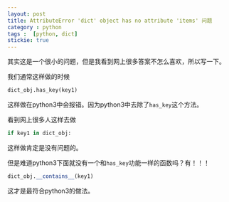 ```yaml
---
layout: post
title: AttributeError 'dict' object has no attribute 'items' 问题
category : python
tags :  [python, dict]
stickie: true
---
```


其实这是一个很小的问题，但是我看到网上很多答案不怎么喜欢，所以写一下。

我们通常这样做的时候

```python
dict_obj.has_key(key1)
```

这样做在python3中会报错。因为python3中去除了`has_key`这个方法。

看到网上很多人这样去做

```python
if key1 in dict_obj:
```

这样做肯定是没有问题的。

但是难道python3下面就没有一个和`has_key`功能一样的函数吗？有！！！

```python
dict_obj.__contains__(key1)
```

这才是最符合python3的做法。
